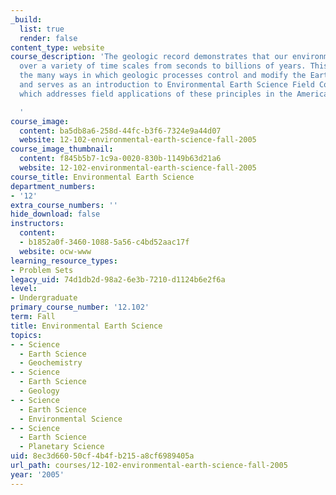 ```yaml
---
_build:
  list: true
  render: false
content_type: website
course_description: 'The geologic record demonstrates that our environment has changed
  over a variety of time scales from seconds to billions of years. This course explores
  the many ways in which geologic processes control and modify the Earth''s environment
  and serves as an introduction to Environmental Earth Science Field Course (12.120),
  which addresses field applications of these principles in the American Southwest.

  '
course_image:
  content: ba5db8a6-258d-44fc-b3f6-7324e9a44d07
  website: 12-102-environmental-earth-science-fall-2005
course_image_thumbnail:
  content: f845b5b7-1c9a-0020-830b-1149b63d21a6
  website: 12-102-environmental-earth-science-fall-2005
course_title: Environmental Earth Science
department_numbers:
- '12'
extra_course_numbers: ''
hide_download: false
instructors:
  content:
  - b1852a0f-3460-1088-5a56-c4bd52aac17f
  website: ocw-www
learning_resource_types:
- Problem Sets
legacy_uid: 74d1db2d-98a2-6e3b-7210-d1124b6e2f6a
level:
- Undergraduate
primary_course_number: '12.102'
term: Fall
title: Environmental Earth Science
topics:
- - Science
  - Earth Science
  - Geochemistry
- - Science
  - Earth Science
  - Geology
- - Science
  - Earth Science
  - Environmental Science
- - Science
  - Earth Science
  - Planetary Science
uid: 8ec3d660-50cf-4b4f-b215-a8cf6989405a
url_path: courses/12-102-environmental-earth-science-fall-2005
year: '2005'
---
```

